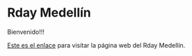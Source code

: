 # Rday Medellín

Bienvenido!!!

[Este es el enlace](https://rday-colombia.github.io/2025) para visitar la página web del Rday Medellín.
